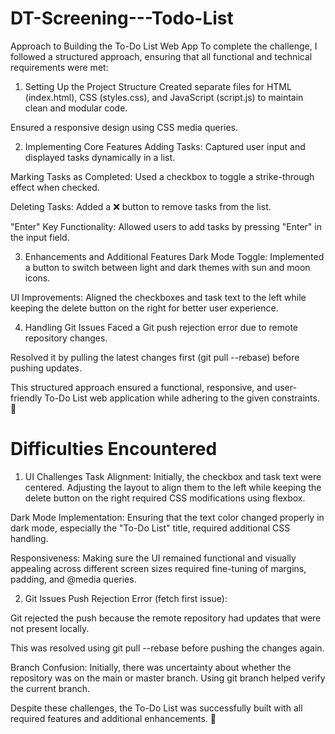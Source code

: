 # DT-Screening---Todo-List
Approach to Building the To-Do List Web App
To complete the challenge, I followed a structured approach, ensuring that all functional and technical requirements were met:

1. Setting Up the Project Structure
Created separate files for HTML (index.html), CSS (styles.css), and JavaScript (script.js) to maintain clean and modular code.

Ensured a responsive design using CSS media queries.

2. Implementing Core Features
Adding Tasks: Captured user input and displayed tasks dynamically in a list.

Marking Tasks as Completed: Used a checkbox to toggle a strike-through effect when checked.

Deleting Tasks: Added a ❌ button to remove tasks from the list.

"Enter" Key Functionality: Allowed users to add tasks by pressing "Enter" in the input field.

3. Enhancements and Additional Features
Dark Mode Toggle: Implemented a button to switch between light and dark themes with sun and moon icons.

UI Improvements: Aligned the checkboxes and task text to the left while keeping the delete button on the right for better user experience.

4. Handling Git Issues
Faced a Git push rejection error due to remote repository changes.

Resolved it by pulling the latest changes first (git pull --rebase) before pushing updates.

This structured approach ensured a functional, responsive, and user-friendly To-Do List web application while adhering to the given constraints. 🚀

# Difficulties Encountered
1. UI Challenges
Task Alignment: Initially, the checkbox and task text were centered. Adjusting the layout to align them to the left while keeping the delete button on the right required CSS modifications using flexbox.

Dark Mode Implementation: Ensuring that the text color changed properly in dark mode, especially the "To-Do List" title, required additional CSS handling.

Responsiveness: Making sure the UI remained functional and visually appealing across different screen sizes required fine-tuning of margins, padding, and @media queries.

2. Git Issues
Push Rejection Error (fetch first issue):

Git rejected the push because the remote repository had updates that were not present locally.

This was resolved using git pull --rebase before pushing the changes again.

Branch Confusion: Initially, there was uncertainty about whether the repository was on the main or master branch. Using git branch helped verify the current branch.

Despite these challenges, the To-Do List was successfully built with all required features and additional enhancements. 🚀
